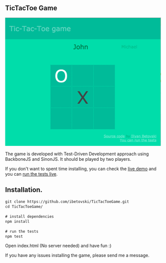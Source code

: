 ## TicTacToe Game

![](https://github.com/ibetovski/TicTacToeGame/blob/master/screenshot.png?raw=true)

The game is developed with Test-Driven Development approach using BackboneJS and SinonJS.
It should be played by two players.

If you don't want to spent time installing, you can check the [live demo](http://ibetovski.github.io/ "Live demo of TicTacToeGame") and you can [run the tests live](http://ibetovski.github.io/test.html "Live tests").

## Installation.
```
git clone https://github.com/ibetovski/TicTacToeGame.git
cd TicTacToeGame/

# install dependencies
npm install

# run the tests
npm test
```

Open index.html (No server needed) and have fun :)

If you have any issues installing the game, please send me a message.

